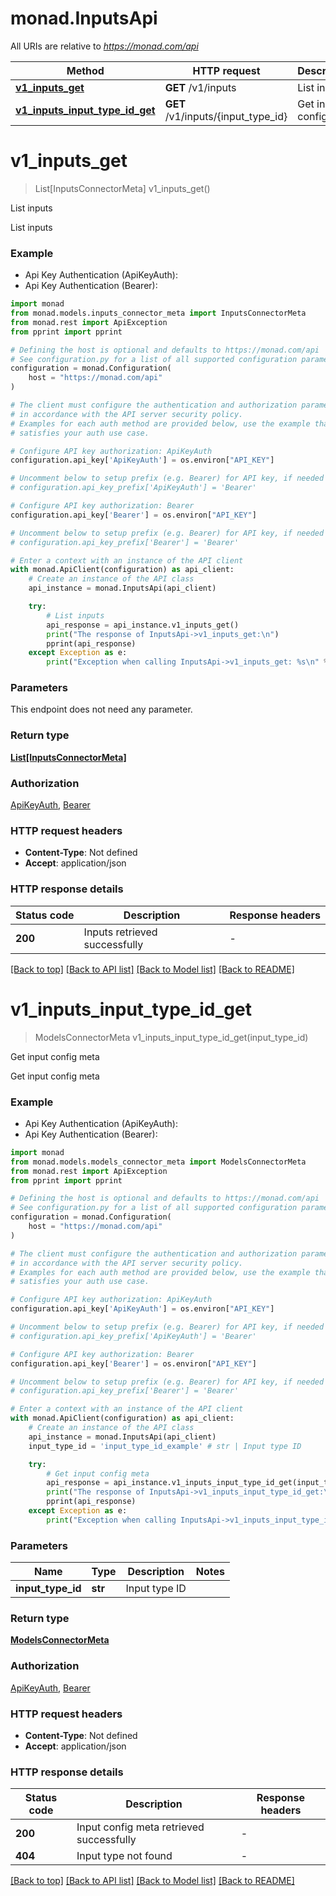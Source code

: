 # monad.InputsApi

All URIs are relative to *https://monad.com/api*

Method | HTTP request | Description
------------- | ------------- | -------------
[**v1_inputs_get**](InputsApi.md#v1_inputs_get) | **GET** /v1/inputs | List inputs
[**v1_inputs_input_type_id_get**](InputsApi.md#v1_inputs_input_type_id_get) | **GET** /v1/inputs/{input_type_id} | Get input config meta


# **v1_inputs_get**
> List[InputsConnectorMeta] v1_inputs_get()

List inputs

List inputs

### Example

* Api Key Authentication (ApiKeyAuth):
* Api Key Authentication (Bearer):

```python
import monad
from monad.models.inputs_connector_meta import InputsConnectorMeta
from monad.rest import ApiException
from pprint import pprint

# Defining the host is optional and defaults to https://monad.com/api
# See configuration.py for a list of all supported configuration parameters.
configuration = monad.Configuration(
    host = "https://monad.com/api"
)

# The client must configure the authentication and authorization parameters
# in accordance with the API server security policy.
# Examples for each auth method are provided below, use the example that
# satisfies your auth use case.

# Configure API key authorization: ApiKeyAuth
configuration.api_key['ApiKeyAuth'] = os.environ["API_KEY"]

# Uncomment below to setup prefix (e.g. Bearer) for API key, if needed
# configuration.api_key_prefix['ApiKeyAuth'] = 'Bearer'

# Configure API key authorization: Bearer
configuration.api_key['Bearer'] = os.environ["API_KEY"]

# Uncomment below to setup prefix (e.g. Bearer) for API key, if needed
# configuration.api_key_prefix['Bearer'] = 'Bearer'

# Enter a context with an instance of the API client
with monad.ApiClient(configuration) as api_client:
    # Create an instance of the API class
    api_instance = monad.InputsApi(api_client)

    try:
        # List inputs
        api_response = api_instance.v1_inputs_get()
        print("The response of InputsApi->v1_inputs_get:\n")
        pprint(api_response)
    except Exception as e:
        print("Exception when calling InputsApi->v1_inputs_get: %s\n" % e)
```



### Parameters

This endpoint does not need any parameter.

### Return type

[**List[InputsConnectorMeta]**](InputsConnectorMeta.md)

### Authorization

[ApiKeyAuth](../README.md#ApiKeyAuth), [Bearer](../README.md#Bearer)

### HTTP request headers

 - **Content-Type**: Not defined
 - **Accept**: application/json

### HTTP response details

| Status code | Description | Response headers |
|-------------|-------------|------------------|
**200** | Inputs retrieved successfully |  -  |

[[Back to top]](#) [[Back to API list]](../README.md#documentation-for-api-endpoints) [[Back to Model list]](../README.md#documentation-for-models) [[Back to README]](../README.md)

# **v1_inputs_input_type_id_get**
> ModelsConnectorMeta v1_inputs_input_type_id_get(input_type_id)

Get input config meta

Get input config meta

### Example

* Api Key Authentication (ApiKeyAuth):
* Api Key Authentication (Bearer):

```python
import monad
from monad.models.models_connector_meta import ModelsConnectorMeta
from monad.rest import ApiException
from pprint import pprint

# Defining the host is optional and defaults to https://monad.com/api
# See configuration.py for a list of all supported configuration parameters.
configuration = monad.Configuration(
    host = "https://monad.com/api"
)

# The client must configure the authentication and authorization parameters
# in accordance with the API server security policy.
# Examples for each auth method are provided below, use the example that
# satisfies your auth use case.

# Configure API key authorization: ApiKeyAuth
configuration.api_key['ApiKeyAuth'] = os.environ["API_KEY"]

# Uncomment below to setup prefix (e.g. Bearer) for API key, if needed
# configuration.api_key_prefix['ApiKeyAuth'] = 'Bearer'

# Configure API key authorization: Bearer
configuration.api_key['Bearer'] = os.environ["API_KEY"]

# Uncomment below to setup prefix (e.g. Bearer) for API key, if needed
# configuration.api_key_prefix['Bearer'] = 'Bearer'

# Enter a context with an instance of the API client
with monad.ApiClient(configuration) as api_client:
    # Create an instance of the API class
    api_instance = monad.InputsApi(api_client)
    input_type_id = 'input_type_id_example' # str | Input type ID

    try:
        # Get input config meta
        api_response = api_instance.v1_inputs_input_type_id_get(input_type_id)
        print("The response of InputsApi->v1_inputs_input_type_id_get:\n")
        pprint(api_response)
    except Exception as e:
        print("Exception when calling InputsApi->v1_inputs_input_type_id_get: %s\n" % e)
```



### Parameters


Name | Type | Description  | Notes
------------- | ------------- | ------------- | -------------
 **input_type_id** | **str**| Input type ID | 

### Return type

[**ModelsConnectorMeta**](ModelsConnectorMeta.md)

### Authorization

[ApiKeyAuth](../README.md#ApiKeyAuth), [Bearer](../README.md#Bearer)

### HTTP request headers

 - **Content-Type**: Not defined
 - **Accept**: application/json

### HTTP response details

| Status code | Description | Response headers |
|-------------|-------------|------------------|
**200** | Input config meta retrieved successfully |  -  |
**404** | Input type not found |  -  |

[[Back to top]](#) [[Back to API list]](../README.md#documentation-for-api-endpoints) [[Back to Model list]](../README.md#documentation-for-models) [[Back to README]](../README.md)


